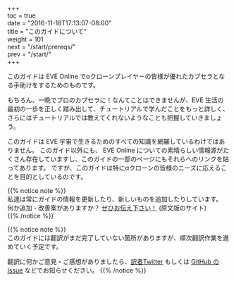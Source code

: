 +++  
toc = true  
date = "2016-11-18T17:13:07-08:00"  
title = "このガイドについて"  
weight = 101  
next = "/start/prereqs/"  
prev = "/start/"  
+++

このガイドは EVE Online でαクローンプレイヤーの皆様が優れたカプセラとなる手助けをするためのものです。

もちろん、一晩でプロのカプセラに！なんてことはできませんが、EVE 生活の最初の一歩を正しく踏み出して、チュートリアルで学んだことをもっと詳しく、さらにはチュートリアルでは教えてくれないようなことも把握していきましょう。

このガイドは EVE 宇宙で生きるためのすべての知識を網羅しているわけではありません。 このガイド以外にも、 EVE Online についての素晴らしい情報源がたくさん存在していますし、このガイドの一部のページにもそれらへのリンクを貼ってあります。 ですが、このガイドは特にαクローンの皆様のニーズに応えることを目的としているのです。

{{% notice note %}}  
私達は常にガイドの情報を更新したり、新しいものを追加したりしています。  
何か追加・改善案がありますか？ [ぜひお伝え下さい！](https://github.com/ayust/alpha-guide/issues/new) (原文版のサイト)  
{{% /notice %}}

{{% notice note %}}  
このガイドには翻訳がまだ完了していない箇所がありますが、順次翻訳作業を進めていく予定です。

翻訳に何かご意見・ご感想がありましたら、[訳者Twitter](https://twitter.com/eve_maybe) もしくは [GitHub の Issue](https://github.com/maybe-eve/alpha-guide/issues/new) などでお知らせください。
{{% /notice %}}
